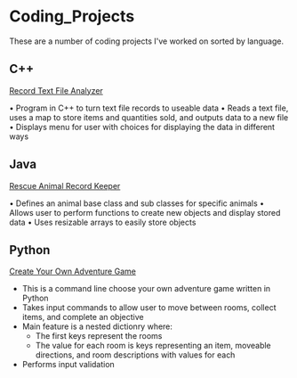 # Coding_Projects
These are a number of coding projects I've worked on sorted by language.

## C++

[Record Text File Analyzer](/Record_Text_File_Analyzer/)

•	Program in C++ to turn text file records to useable data
•	Reads a text file, uses a map to store items and quantities sold, and outputs data to a new file
•	Displays menu for user with choices for displaying the data in different ways

## Java

[Rescue Animal Record Keeper](/Rescue_Animal_Record_Keeper/)

•	Defines an animal base class and sub classes for specific animals
•	Allows user to perform functions to create new objects and display stored data
•	Uses resizable arrays to easily store objects

## Python

[Create Your Own Adventure Game](/Create_Your_Own_Adventure_Game/)

* This is a command line choose your own adventure game written in Python
* Takes input commands to allow user to move between rooms, collect items, and complete an objective
* Main feature is a nested dictionry where:
  * The first keys represent the rooms
  * The value for each room is keys representing an item, moveable directions, and room descriptions with values for each
* Performs input validation
